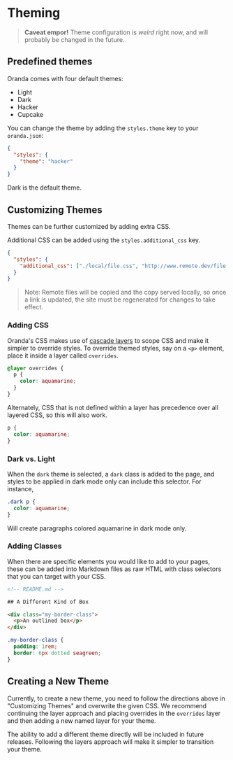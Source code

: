 # Theming

> **Caveat empor!** Theme configuration is _weird_ right now, and will probably be changed in the future.

## Predefined themes

Oranda comes with four default themes:

- Light
- Dark
- Hacker
- Cupcake

You can change the theme by adding the `styles.theme` key to your `oranda.json`:

```json
{
  "styles": {
    "theme": "hacker"
  }
}
```

Dark is the default theme.

## Customizing Themes

Themes can be further customized by adding extra CSS.

Additional CSS can be added using the `styles.additional_css` key.

```json
{
  "styles": {
    "additional_css": ["./local/file.css", "http://www.remote.dev/file.css"]
  }
}
```

> Note: Remote files will be copied and the copy served locally, so once a link is updated, the site must be regenerated for changes to take effect.

### Adding CSS

Oranda's CSS makes use of [cascade layers](https://css-tricks.com/css-cascade-layers/) to scope CSS and make it simpler to override styles. To override themed styles, say on a `<p>` element, place it inside a layer called `overrides`.

```css
@layer overrides {
  p {
    color: aquamarine;
  }
}
```

Alternately, CSS that is not defined within a layer has precedence over all layered CSS, so this will also work.

```css
p {
  color: aquamarine;
}
```

### Dark vs. Light

When the `dark` theme is selected, a `dark` class is added to the page, and styles to be applied in dark mode only can include this selector. For instance,

```css
.dark p {
  color: aquamarine;
}
```

Will create paragraphs colored aquamarine in dark mode only.

### Adding Classes

When there are specific elements you would like to add to your pages, these can be added into Markdown files as raw HTML with class selectors that you can target with your CSS.

```html
<!-- README.md -->

## A Different Kind of Box

<div class="my-border-class">
  <p>An outlined box</p>
</div>
```

```css
.my-border-class {
  padding: 1rem;
  border: 6px dotted seagreen;
}
```

## Creating a New Theme

Currently, to create a new theme, you need to follow the directions above in "Customizing Themes" and overwrite the given CSS. We recommend continuing the layer approach and placing overrides in the `overrides` layer and then adding a new named layer for your theme.

The ability to add a different theme directly will be included in future releases. Following the layers approach will make it simpler to transition your theme.
